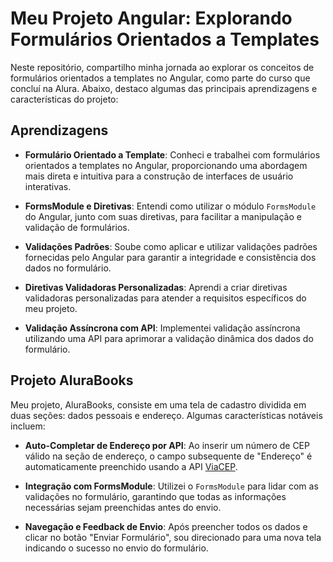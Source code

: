 # Meu Projeto Angular: Explorando Formulários Orientados a Templates

Neste repositório, compartilho minha jornada ao explorar os conceitos de formulários orientados a templates no Angular, como parte do curso que concluí na Alura. Abaixo, destaco algumas das principais aprendizagens e características do projeto:

## Aprendizagens

- **Formulário Orientado a Template**: Conheci e trabalhei com formulários orientados a templates no Angular, proporcionando uma abordagem mais direta e intuitiva para a construção de interfaces de usuário interativas.

- **FormsModule e Diretivas**: Entendi como utilizar o módulo `FormsModule` do Angular, junto com suas diretivas, para facilitar a manipulação e validação de formulários.

- **Validações Padrões**: Soube como aplicar e utilizar validações padrões fornecidas pelo Angular para garantir a integridade e consistência dos dados no formulário.

- **Diretivas Validadoras Personalizadas**: Aprendi a criar diretivas validadoras personalizadas para atender a requisitos específicos do meu projeto.

- **Validação Assíncrona com API**: Implementei validação assíncrona utilizando uma API para aprimorar a validação dinâmica dos dados do formulário.

## Projeto AluraBooks

Meu projeto, AluraBooks, consiste em uma tela de cadastro dividida em duas seções: dados pessoais e endereço. Algumas características notáveis incluem:

- **Auto-Completar de Endereço por API**: Ao inserir um número de CEP válido na seção de endereço, o campo subsequente de "Endereço" é automaticamente preenchido usando a API [ViaCEP](https://viacep.com.br/).

- **Integração com FormsModule**: Utilizei o `FormsModule` para lidar com as validações no formulário, garantindo que todas as informações necessárias sejam preenchidas antes do envio.

- **Navegação e Feedback de Envio**: Após preencher todos os dados e clicar no botão "Enviar Formulário", sou direcionado para uma nova tela indicando o sucesso no envio do formulário.
